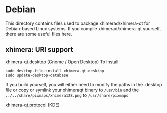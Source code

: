 
Debian
====================
This directory contains files used to package xhimerad/xhimera-qt
for Debian-based Linux systems. If you compile xhimerad/xhimera-qt yourself, there are some useful files here.

## xhimera: URI support ##


xhimera-qt.desktop  (Gnome / Open Desktop)
To install:

	sudo desktop-file-install xhimera-qt.desktop
	sudo update-desktop-database

If you build yourself, you will either need to modify the paths in
the .desktop file or copy or symlink your xhimeraqt binary to `/usr/bin`
and the `../../share/pixmaps/xhimera128.png` to `/usr/share/pixmaps`

xhimera-qt.protocol (KDE)

